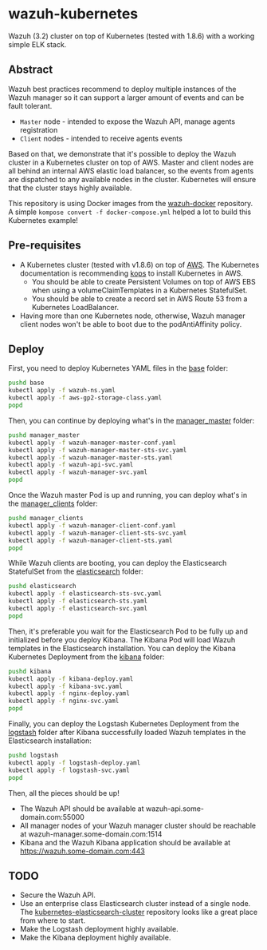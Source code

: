 # wazuh-kubernetes
Wazuh (3.2) cluster on top of Kubernetes (tested with 1.8.6) with a working simple ELK stack.

## Abstract
Wazuh best practices recommend to deploy multiple instances of the Wazuh manager so it can support a larger amount of events and can be fault tolerant.
* `Master` node - intended to expose the Wazuh API, manage agents registration
* `Client` nodes - intended to receive agents events

Based on that, we demonstrate that it's possible to deploy the Wazuh cluster in a Kubernetes cluster on top of AWS. Master and client nodes are all behind an internal AWS elastic load balancer, so the events from agents are dispatched to any available nodes in the cluster. Kubernetes will ensure that the cluster stays highly available.

This repository is using Docker images from the [wazuh-docker](https://github.com/wazuh/wazuh-docker) repository. A simple `kompose convert -f docker-compose.yml` helped a lot to build this Kubernetes example!

## Pre-requisites
* A Kubernetes cluster (tested with v1.8.6) on top of [AWS](https://aws.amazon.com/). The Kubernetes documentation is recommending [kops](https://kubernetes.io/docs/getting-started-guides/kops/) to install Kubernetes in AWS.
  * You should be able to create Persistent Volumes on top of AWS EBS when using a volumeClaimTemplates in a Kubernetes StatefulSet.
  * You should be able to create a record set in AWS Route 53 from a Kubernetes LoadBalancer.
* Having more than one Kubernetes node, otherwise, Wazuh manager client nodes won't be able to boot due to the podAntiAffinity policy.

## Deploy
First, you need to deploy Kubernetes YAML files in the [base](base) folder:
```BASH
pushd base
kubectl apply -f wazuh-ns.yaml
kubectl apply -f aws-gp2-storage-class.yaml
popd
```

Then, you can continue by deploying what's in the [manager_master](manager_master) folder:
```BASH
pushd manager_master
kubectl apply -f wazuh-manager-master-conf.yaml
kubectl apply -f wazuh-manager-master-sts-svc.yaml
kubectl apply -f wazuh-manager-master-sts.yaml
kubectl apply -f wazuh-api-svc.yaml
kubectl apply -f wazuh-manager-svc.yaml
popd
```

Once the Wazuh master Pod is up and running, you can deploy what's in the [manager_clients](manager_clients) folder:
```BASH
pushd manager_clients
kubectl apply -f wazuh-manager-client-conf.yaml
kubectl apply -f wazuh-manager-client-sts-svc.yaml
kubectl apply -f wazuh-manager-client-sts.yaml
popd
```

While Wazuh clients are booting, you can deploy the Elasticsearch StatefulSet from the [elasticsearch](elasticsearch) folder:
```BASH
pushd elasticsearch
kubectl apply -f elasticsearch-sts-svc.yaml
kubectl apply -f elasticsearch-sts.yaml
kubectl apply -f elasticsearch-svc.yaml
popd
```

Then, it's preferable you wait for the Elasticsearch Pod to be fully up and initialized before you deploy Kibana. The Kibana Pod will load Wazuh templates in the Elasticsearch installation. You can deploy the Kibana Kubernetes Deployment from the [kibana](kibana) folder:
```BASH
pushd kibana
kubectl apply -f kibana-deploy.yaml
kubectl apply -f kibana-svc.yaml
kubectl apply -f nginx-deploy.yaml
kubectl apply -f nginx-svc.yaml
popd
```

Finally, you can deploy the Logstash Kubernetes Deployment from the [logstash](logstash) folder after Kibana successfully loaded Wazuh templates in the Elasticsearch installation:
```BASH
pushd logstash
kubectl apply -f logstash-deploy.yaml
kubectl apply -f logstash-svc.yaml
popd
```

Then, all the pieces should be up!
* The Wazuh API should be available at wazuh-api.some-domain.com:55000
* All manager nodes of your Wazuh manager cluster should be reachable at wazuh-manager.some-domain.com:1514
* Kibana and the Wazuh Kibana application should be available at https://wazuh.some-domain.com:443

## TODO
* Secure the Wazuh API.
* Use an enterprise class Elasticsearch cluster instead of a single node. The [kubernetes-elasticsearch-cluster](https://github.com/pires/kubernetes-elasticsearch-cluster) repository looks like a great place from where to start.
* Make the Logstash deployment highly available.
* Make the Kibana deployment highly available.

